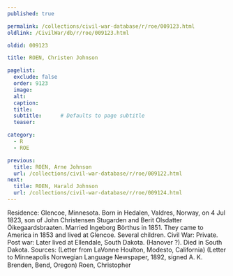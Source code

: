 ```yaml
---
published: true

permalink: /collections/civil-war-database/r/roe/009123.html
oldlink: /CivilWar/db/r/roe/009123.html

oldid: 009123

title: ROEN, Christen Johnson

pagelist:
  exclude: false
  order: 9123
  image: 
  alt:
  caption:
  title:
  subtitle:      # Defaults to page subtitle
  teaser:

category: 
  - R 
  - ROE

previous:
  title: ROEN, Arne Johnson
  url: /collections/civil-war-database/r/roe/009122.html  
next:
  title: ROEN, Harald Johnson
  url: /collections/civil-war-database/r/roe/009124.html   
---
```

Residence: Glencoe, Minnesota. Born in Hedalen, Valdres, Norway, on 4 Jul 1823, son of John Christensen Stugarden and Berit Olsdatter &Ouml;ikegaardsbraaten. Married Ingeborg B&ouml;rthus in 1851. They came to America in 1853 and lived at Glencoe. Several children. Civil War: Private. Post war: Later lived at Ellendale, South Dakota. (Hanover ?). Died in South Dakota. Sources: (Letter from LaVonne Houlton, Modesto, California) (Letter to Minneapolis Norwegian Language Newspaper, 1892, signed A. K. Brenden, Bend, Oregon) &#147;Roen, Christopher&#148;